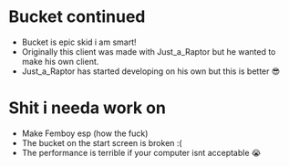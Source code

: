 # Bucket continued
* Bucket is epic skid i am smart! 
* Originally this client was made with Just_a_Raptor but he wanted to make his own client.
* Just_a_Raptor has started developing on his own but this is better 😎
# Shit i needa work on
* Make Femboy esp (how the fuck)
* The bucket on the start screen is broken :(
* The performance is terrible if your computer isnt acceptable 😭
